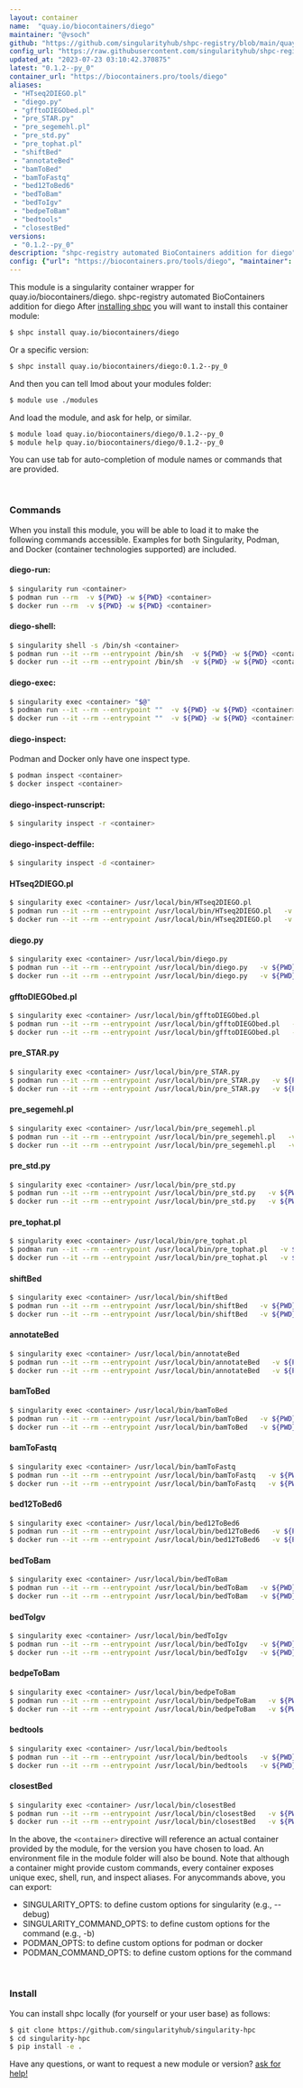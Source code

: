 ```yaml
---
layout: container
name:  "quay.io/biocontainers/diego"
maintainer: "@vsoch"
github: "https://github.com/singularityhub/shpc-registry/blob/main/quay.io/biocontainers/diego/container.yaml"
config_url: "https://raw.githubusercontent.com/singularityhub/shpc-registry/main/quay.io/biocontainers/diego/container.yaml"
updated_at: "2023-07-23 03:10:42.370875"
latest: "0.1.2--py_0"
container_url: "https://biocontainers.pro/tools/diego"
aliases:
 - "HTseq2DIEGO.pl"
 - "diego.py"
 - "gfftoDIEGObed.pl"
 - "pre_STAR.py"
 - "pre_segemehl.pl"
 - "pre_std.py"
 - "pre_tophat.pl"
 - "shiftBed"
 - "annotateBed"
 - "bamToBed"
 - "bamToFastq"
 - "bed12ToBed6"
 - "bedToBam"
 - "bedToIgv"
 - "bedpeToBam"
 - "bedtools"
 - "closestBed"
versions:
 - "0.1.2--py_0"
description: "shpc-registry automated BioContainers addition for diego"
config: {"url": "https://biocontainers.pro/tools/diego", "maintainer": "@vsoch", "description": "shpc-registry automated BioContainers addition for diego", "latest": {"0.1.2--py_0": "sha256:04d58f2fe5e2a10b3ed4c383a75c44c1680d4a109eef79824f01a897dea41890"}, "tags": {"0.1.2--py_0": "sha256:04d58f2fe5e2a10b3ed4c383a75c44c1680d4a109eef79824f01a897dea41890"}, "docker": "quay.io/biocontainers/diego", "aliases": {"HTseq2DIEGO.pl": "/usr/local/bin/HTseq2DIEGO.pl", "diego.py": "/usr/local/bin/diego.py", "gfftoDIEGObed.pl": "/usr/local/bin/gfftoDIEGObed.pl", "pre_STAR.py": "/usr/local/bin/pre_STAR.py", "pre_segemehl.pl": "/usr/local/bin/pre_segemehl.pl", "pre_std.py": "/usr/local/bin/pre_std.py", "pre_tophat.pl": "/usr/local/bin/pre_tophat.pl", "shiftBed": "/usr/local/bin/shiftBed", "annotateBed": "/usr/local/bin/annotateBed", "bamToBed": "/usr/local/bin/bamToBed", "bamToFastq": "/usr/local/bin/bamToFastq", "bed12ToBed6": "/usr/local/bin/bed12ToBed6", "bedToBam": "/usr/local/bin/bedToBam", "bedToIgv": "/usr/local/bin/bedToIgv", "bedpeToBam": "/usr/local/bin/bedpeToBam", "bedtools": "/usr/local/bin/bedtools", "closestBed": "/usr/local/bin/closestBed"}}
---
```


This module is a singularity container wrapper for quay.io/biocontainers/diego.
shpc-registry automated BioContainers addition for diego
After [installing shpc](#install) you will want to install this container module:


```bash
$ shpc install quay.io/biocontainers/diego
```

Or a specific version:

```bash
$ shpc install quay.io/biocontainers/diego:0.1.2--py_0
```

And then you can tell lmod about your modules folder:

```bash
$ module use ./modules
```

And load the module, and ask for help, or similar.

```bash
$ module load quay.io/biocontainers/diego/0.1.2--py_0
$ module help quay.io/biocontainers/diego/0.1.2--py_0
```

You can use tab for auto-completion of module names or commands that are provided.

<br>

### Commands

When you install this module, you will be able to load it to make the following commands accessible.
Examples for both Singularity, Podman, and Docker (container technologies supported) are included.

#### diego-run:

```bash
$ singularity run <container>
$ podman run --rm  -v ${PWD} -w ${PWD} <container>
$ docker run --rm  -v ${PWD} -w ${PWD} <container>
```

#### diego-shell:

```bash
$ singularity shell -s /bin/sh <container>
$ podman run --it --rm --entrypoint /bin/sh  -v ${PWD} -w ${PWD} <container>
$ docker run --it --rm --entrypoint /bin/sh  -v ${PWD} -w ${PWD} <container>
```

#### diego-exec:

```bash
$ singularity exec <container> "$@"
$ podman run --it --rm --entrypoint ""  -v ${PWD} -w ${PWD} <container> "$@"
$ docker run --it --rm --entrypoint ""  -v ${PWD} -w ${PWD} <container> "$@"
```

#### diego-inspect:

Podman and Docker only have one inspect type.

```bash
$ podman inspect <container>
$ docker inspect <container>
```

#### diego-inspect-runscript:

```bash
$ singularity inspect -r <container>
```

#### diego-inspect-deffile:

```bash
$ singularity inspect -d <container>
```


#### HTseq2DIEGO.pl

```bash
$ singularity exec <container> /usr/local/bin/HTseq2DIEGO.pl
$ podman run --it --rm --entrypoint /usr/local/bin/HTseq2DIEGO.pl   -v ${PWD} -w ${PWD} <container> -c " $@"
$ docker run --it --rm --entrypoint /usr/local/bin/HTseq2DIEGO.pl   -v ${PWD} -w ${PWD} <container> -c " $@"
```


#### diego.py

```bash
$ singularity exec <container> /usr/local/bin/diego.py
$ podman run --it --rm --entrypoint /usr/local/bin/diego.py   -v ${PWD} -w ${PWD} <container> -c " $@"
$ docker run --it --rm --entrypoint /usr/local/bin/diego.py   -v ${PWD} -w ${PWD} <container> -c " $@"
```


#### gfftoDIEGObed.pl

```bash
$ singularity exec <container> /usr/local/bin/gfftoDIEGObed.pl
$ podman run --it --rm --entrypoint /usr/local/bin/gfftoDIEGObed.pl   -v ${PWD} -w ${PWD} <container> -c " $@"
$ docker run --it --rm --entrypoint /usr/local/bin/gfftoDIEGObed.pl   -v ${PWD} -w ${PWD} <container> -c " $@"
```


#### pre_STAR.py

```bash
$ singularity exec <container> /usr/local/bin/pre_STAR.py
$ podman run --it --rm --entrypoint /usr/local/bin/pre_STAR.py   -v ${PWD} -w ${PWD} <container> -c " $@"
$ docker run --it --rm --entrypoint /usr/local/bin/pre_STAR.py   -v ${PWD} -w ${PWD} <container> -c " $@"
```


#### pre_segemehl.pl

```bash
$ singularity exec <container> /usr/local/bin/pre_segemehl.pl
$ podman run --it --rm --entrypoint /usr/local/bin/pre_segemehl.pl   -v ${PWD} -w ${PWD} <container> -c " $@"
$ docker run --it --rm --entrypoint /usr/local/bin/pre_segemehl.pl   -v ${PWD} -w ${PWD} <container> -c " $@"
```


#### pre_std.py

```bash
$ singularity exec <container> /usr/local/bin/pre_std.py
$ podman run --it --rm --entrypoint /usr/local/bin/pre_std.py   -v ${PWD} -w ${PWD} <container> -c " $@"
$ docker run --it --rm --entrypoint /usr/local/bin/pre_std.py   -v ${PWD} -w ${PWD} <container> -c " $@"
```


#### pre_tophat.pl

```bash
$ singularity exec <container> /usr/local/bin/pre_tophat.pl
$ podman run --it --rm --entrypoint /usr/local/bin/pre_tophat.pl   -v ${PWD} -w ${PWD} <container> -c " $@"
$ docker run --it --rm --entrypoint /usr/local/bin/pre_tophat.pl   -v ${PWD} -w ${PWD} <container> -c " $@"
```


#### shiftBed

```bash
$ singularity exec <container> /usr/local/bin/shiftBed
$ podman run --it --rm --entrypoint /usr/local/bin/shiftBed   -v ${PWD} -w ${PWD} <container> -c " $@"
$ docker run --it --rm --entrypoint /usr/local/bin/shiftBed   -v ${PWD} -w ${PWD} <container> -c " $@"
```


#### annotateBed

```bash
$ singularity exec <container> /usr/local/bin/annotateBed
$ podman run --it --rm --entrypoint /usr/local/bin/annotateBed   -v ${PWD} -w ${PWD} <container> -c " $@"
$ docker run --it --rm --entrypoint /usr/local/bin/annotateBed   -v ${PWD} -w ${PWD} <container> -c " $@"
```


#### bamToBed

```bash
$ singularity exec <container> /usr/local/bin/bamToBed
$ podman run --it --rm --entrypoint /usr/local/bin/bamToBed   -v ${PWD} -w ${PWD} <container> -c " $@"
$ docker run --it --rm --entrypoint /usr/local/bin/bamToBed   -v ${PWD} -w ${PWD} <container> -c " $@"
```


#### bamToFastq

```bash
$ singularity exec <container> /usr/local/bin/bamToFastq
$ podman run --it --rm --entrypoint /usr/local/bin/bamToFastq   -v ${PWD} -w ${PWD} <container> -c " $@"
$ docker run --it --rm --entrypoint /usr/local/bin/bamToFastq   -v ${PWD} -w ${PWD} <container> -c " $@"
```


#### bed12ToBed6

```bash
$ singularity exec <container> /usr/local/bin/bed12ToBed6
$ podman run --it --rm --entrypoint /usr/local/bin/bed12ToBed6   -v ${PWD} -w ${PWD} <container> -c " $@"
$ docker run --it --rm --entrypoint /usr/local/bin/bed12ToBed6   -v ${PWD} -w ${PWD} <container> -c " $@"
```


#### bedToBam

```bash
$ singularity exec <container> /usr/local/bin/bedToBam
$ podman run --it --rm --entrypoint /usr/local/bin/bedToBam   -v ${PWD} -w ${PWD} <container> -c " $@"
$ docker run --it --rm --entrypoint /usr/local/bin/bedToBam   -v ${PWD} -w ${PWD} <container> -c " $@"
```


#### bedToIgv

```bash
$ singularity exec <container> /usr/local/bin/bedToIgv
$ podman run --it --rm --entrypoint /usr/local/bin/bedToIgv   -v ${PWD} -w ${PWD} <container> -c " $@"
$ docker run --it --rm --entrypoint /usr/local/bin/bedToIgv   -v ${PWD} -w ${PWD} <container> -c " $@"
```


#### bedpeToBam

```bash
$ singularity exec <container> /usr/local/bin/bedpeToBam
$ podman run --it --rm --entrypoint /usr/local/bin/bedpeToBam   -v ${PWD} -w ${PWD} <container> -c " $@"
$ docker run --it --rm --entrypoint /usr/local/bin/bedpeToBam   -v ${PWD} -w ${PWD} <container> -c " $@"
```


#### bedtools

```bash
$ singularity exec <container> /usr/local/bin/bedtools
$ podman run --it --rm --entrypoint /usr/local/bin/bedtools   -v ${PWD} -w ${PWD} <container> -c " $@"
$ docker run --it --rm --entrypoint /usr/local/bin/bedtools   -v ${PWD} -w ${PWD} <container> -c " $@"
```


#### closestBed

```bash
$ singularity exec <container> /usr/local/bin/closestBed
$ podman run --it --rm --entrypoint /usr/local/bin/closestBed   -v ${PWD} -w ${PWD} <container> -c " $@"
$ docker run --it --rm --entrypoint /usr/local/bin/closestBed   -v ${PWD} -w ${PWD} <container> -c " $@"
```



In the above, the `<container>` directive will reference an actual container provided
by the module, for the version you have chosen to load. An environment file in the
module folder will also be bound. Note that although a container
might provide custom commands, every container exposes unique exec, shell, run, and
inspect aliases. For anycommands above, you can export:

 - SINGULARITY_OPTS: to define custom options for singularity (e.g., --debug)
 - SINGULARITY_COMMAND_OPTS: to define custom options for the command (e.g., -b)
 - PODMAN_OPTS: to define custom options for podman or docker
 - PODMAN_COMMAND_OPTS: to define custom options for the command

<br>

### Install

You can install shpc locally (for yourself or your user base) as follows:

```bash
$ git clone https://github.com/singularityhub/singularity-hpc
$ cd singularity-hpc
$ pip install -e .
```

Have any questions, or want to request a new module or version? [ask for help!](https://github.com/singularityhub/singularity-hpc/issues)